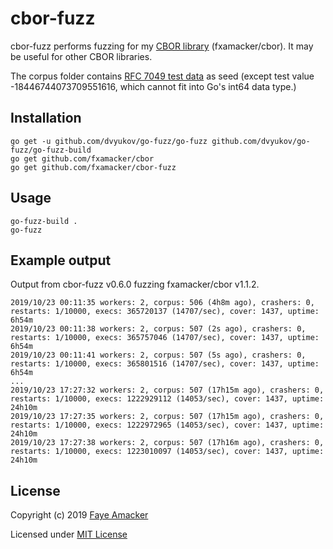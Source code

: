 # cbor-fuzz

cbor-fuzz performs fuzzing for my [CBOR library](https://github.com/fxamacker/cbor) (fxamacker/cbor).  It may be useful for other CBOR libraries. 

The corpus folder contains [RFC 7049 test data](https://tools.ietf.org/html/rfc7049#appendix-A) as seed (except test value -18446744073709551616, which cannot fit into Go's int64 data type.)

## Installation 

```
go get -u github.com/dvyukov/go-fuzz/go-fuzz github.com/dvyukov/go-fuzz/go-fuzz-build
go get github.com/fxamacker/cbor 
go get github.com/fxamacker/cbor-fuzz
``` 

## Usage

```
go-fuzz-build .
go-fuzz
```

## Example output 
Output from cbor-fuzz v0.6.0 fuzzing fxamacker/cbor v1.1.2.

```
2019/10/23 00:11:35 workers: 2, corpus: 506 (4h8m ago), crashers: 0, restarts: 1/10000, execs: 365720137 (14707/sec), cover: 1437, uptime: 6h54m
2019/10/23 00:11:38 workers: 2, corpus: 507 (2s ago), crashers: 0, restarts: 1/10000, execs: 365757046 (14707/sec), cover: 1437, uptime: 6h54m
2019/10/23 00:11:41 workers: 2, corpus: 507 (5s ago), crashers: 0, restarts: 1/10000, execs: 365801516 (14707/sec), cover: 1437, uptime: 6h54m
...
2019/10/23 17:27:32 workers: 2, corpus: 507 (17h15m ago), crashers: 0, restarts: 1/10000, execs: 1222929112 (14053/sec), cover: 1437, uptime: 24h10m
2019/10/23 17:27:35 workers: 2, corpus: 507 (17h15m ago), crashers: 0, restarts: 1/10000, execs: 1222972965 (14053/sec), cover: 1437, uptime: 24h10m
2019/10/23 17:27:38 workers: 2, corpus: 507 (17h16m ago), crashers: 0, restarts: 1/10000, execs: 1223010097 (14053/sec), cover: 1437, uptime: 24h10m
```

## License 

Copyright (c) 2019 [Faye Amacker](https://github.com/fxamacker)

Licensed under [MIT License](LICENSE)
